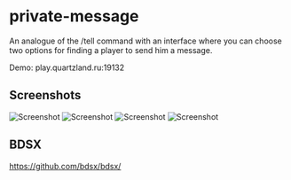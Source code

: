 # private-message
An analogue of the /tell command with an interface where you can choose two options for finding a player to send him a message.

Demo: play.quartzland.ru:19132

Screenshots
----

![Screenshot](https://i.imgur.com/xkFS0Ur.png)
![Screenshot](https://i.imgur.com/OGuZHg0.png)
![Screenshot](https://i.imgur.com/0bfSIsC.png)
![Screenshot](https://i.imgur.com/mIbp7tL.png)


## BDSX
https://github.com/bdsx/bdsx/

